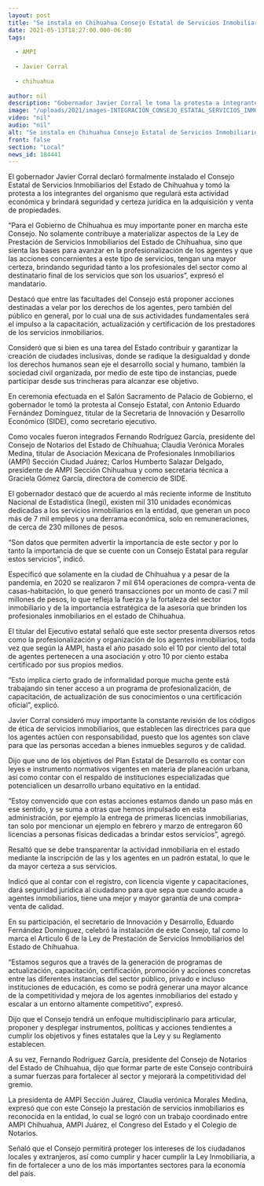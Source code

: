 ```yaml
---
layout: post
title: "Se instala en Chihuahua Consejo Estatal de Servicios Inmobiliarios"
date: 2021-05-13T18:27:00.000-06:00
tags:
  
  - AMPI
  
  - Javier Corral
  
  - chihuahua
  
author: nil
description: "Gobernador Javier Corral le toma la protesta a integrantes del Consejo y destaca que se brindará seguridad jurídica, tanto a los profesionales del sector como a las y los chihuahuenses que requieren de sus servicios para adquirir o vender bienes inmuebles"
image: "/uploads/2021/images-INTEGRACIÓN_CONSEJO_ESTATAL_SERVICIOS_INMOBILIARIOS_(1).jpg"
video: "nil"
audio: "nil"
alt: "Se instala en Chihuahua Consejo Estatal de Servicios Inmobiliarios"
front: false
section: "Local"
news_id: 184441
---
```


El gobernador Javier Corral declaró formalmente instalado el Consejo Estatal de Servicios Inmobiliarios del Estado de Chihuahua y tomó la protesta a los integrantes del organismo que regulará esta actividad económica y brindará seguridad y certeza jurídica en la adquisición y venta de propiedades.

“Para el Gobierno de Chihuahua es muy importante poner en marcha este Consejo. No solamente contribuye a materializar aspectos de la Ley de Prestación de Servicios Inmobiliarios del Estado de Chihuahua, sino que sienta las bases para avanzar en la profesionalización de los agentes y que las acciones concernientes a este tipo de servicios, tengan una mayor certeza, brindando seguridad tanto a los profesionales del sector como al destinatario final de los servicios que son los usuarios”, expresó el mandatario.

Destacó que entre las facultades del Consejo está proponer acciones destinadas a velar por los derechos de los agentes, pero también del público en general, por lo cual una de sus actividades fundamentales será el impulso a la capacitación, actualización y certificación de los prestadores de los servicios inmobiliarios.

Consideró que si bien es una tarea del Estado contribuir y garantizar la creación de ciudades inclusivas, donde se radique la desigualdad y donde los derechos humanos sean eje el desarrollo social y humano, también la sociedad civil organizada, por medio de este tipo de instancias, puede participar desde sus trincheras para alcanzar ese objetivo.

En ceremonia efectuada en el Salón Sacramento de Palacio de Gobierno, el gobernador le tomó la protesta al Consejo Estatal, con Antonio Eduardo Fernández Domínguez, titular de la Secretaria de Innovación y Desarrollo Económico (SIDE), como secretario ejecutivo.

Como vocales fueron integrados Fernando Rodríguez García, presidente del Consejo de Notarios del Estado de Chihuahua; Claudia Verónica Morales Medina, titular de Asociación Mexicana de Profesionales Inmobiliarios (AMPI) Sección Ciudad Juárez; Carlos Humberto Salazar Delgado, presidente de AMPI Sección Chihuahua y como secretaria técnica a Graciela Gómez García, directora de comercio de SIDE.

El gobernador destacó que de acuerdo al más reciente informe de Instituto Nacional de Estadística (Inegi), existen mil 310 unidades económicas dedicadas a los servicios inmobiliarios en la entidad, que generan un poco más de 7 mil empleos y una derrama económica, solo en remuneraciones, de cerca de 230 millones de pesos.

“Son datos que permiten advertir la importancia de este sector y por lo tanto la importancia de que se cuente con un Consejo Estatal para regular estos servicios”, indicó.

Especificó que solamente en la ciudad de Chihuahua y a pesar de la pandemia, en 2020 se realizaron 7 mil 614 operaciones de compra-venta de casas-habitación, lo que generó transacciones por un monto de casi 7 mil millones de pesos, lo que refleja la fuerza y la fortaleza del sector inmobiliario y de la importancia estratégica de la asesoría que brinden los profesionales inmobiliarios en el estado de Chihuahua.

El titular del Ejecutivo estatal señaló que este sector presenta diversos retos como la profesionalización y organización de los agentes inmobiliarios, toda vez que según la AMPI, hasta el año pasado solo el 10 por ciento del total de agentes pertenecen a una asociación y otro 10 por ciento estaba certificado por sus propios medios.

“Esto implica cierto grado de informalidad porque mucha gente está trabajando sin tener acceso a un programa de profesionalización, de capacitación, de actualización de sus conocimientos o una certificación oficial”, explicó. 

Javier Corral consideró muy importante la constante revisión de los códigos de ética de servicios inmobiliarios, que establecen las directrices para que los agentes actúen con responsabilidad, puesto que los agentes son clave para que las personas accedan a bienes inmuebles seguros y de calidad.

Dijo  que uno de los objetivos del Plan Estatal de Desarrollo es contar con leyes e instrumento normativos vigentes en materia de planeación urbana, así como contar con el respaldo de instituciones especializadas que potencialicen un desarrollo urbano equitativo en la entidad.

“Estoy convencido que con estas acciones estamos dando un paso más en ese sentido, y se suma a otras que hemos impulsado en esta administración, por ejemplo la entrega de primeras licencias inmobiliarias, tan solo por mencionar un ejemplo en febrero y marzo de entregaron 60 licencias a personas físicas dedicadas a brindar estos servicios”, agregó.

Resaltó que se debe transparentar la actividad inmobiliaria en el estado mediante la inscripción de las y los agentes en un padrón estatal, lo que le da mayor certeza a sus servicios.

Indicó que al contar con el registro, con licencia vigente y capacitaciones, dará seguridad jurídica al ciudadano para que sepa que cuando acude a agentes inmobiliarios, tiene una mejor y mayor garantía de una compra-venta de calidad.

En su participación, el secretario de Innovación y Desarrollo, Eduardo Fernández Domínguez, celebró la instalación de este Consejo,  tal como lo marca el Articulo 6 de la Ley de Prestación de Servicios Inmobiliarios del Estado de Chihuahua.

“Estamos seguros que a través de la generación de programas de actualización, capacitación, certificación, promoción y acciones concretas entre las diferentes instancias del sector público, privado e incluso instituciones de educación, es como se podrá generar una mayor alcance de la competitividad y mejora de los agentes inmobiliarios del estado y escalar a un entorno altamente competitivo”, expresó.

Dijo que el Consejo tendrá un enfoque multidisciplinario para articular, proponer y desplegar instrumentos, políticas y acciones tendientes a cumplir los objetivos y fines estatales que la Ley y su Reglamento establecen.

A su vez, Fernando Rodríguez García, presidente del Consejo de Notarios del Estado de Chihuahua, dijo que formar parte de este Consejo contribuirá a sumar fuerzas para fortalecer al sector y mejorará la competitividad del gremio.

La presidenta de AMPI Sección Juárez, Claudia verónica Morales Medina, expresó que con este Consejo la prestación de servicios inmobiliarios es reconocida en la entidad, lo cual se logró con un trabajo coordinado entre AMPI Chihuahua, AMPI Juárez, el Congreso del Estado y el Colegio de Notarios.

Señaló que el Consejo permitirá proteger los intereses de los ciudadanos locales y extranjeros, así como cumplir y hacer cumplir la Ley Inmobiliaria, a fin de fortalecer a uno de los más importantes sectores para la economía del país.